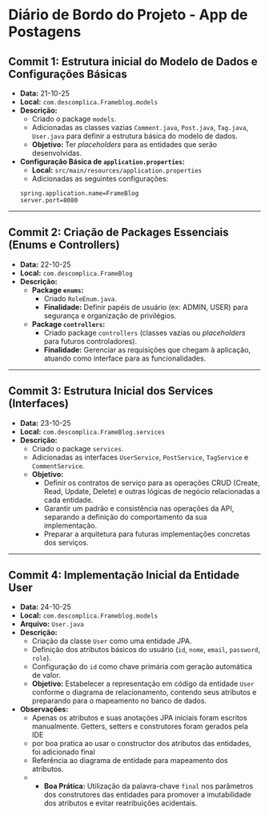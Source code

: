 # Diário de Bordo do Projeto - App de Postagens

## Commit 1: Estrutura inicial do Modelo de Dados e Configurações Básicas
- **Data:** 21-10-25
- **Local:** `com.descomplica.Frameblog.models`
- **Descrição:**
    - Criado o package `models`.
    - Adicionadas as classes vazias `Comment.java`, `Post.java`, `Tag.java`, `User.java` para definir a estrutura básica do modelo de dados.
    - **Objetivo:** Ter *placeholders* para as entidades que serão desenvolvidas.
- **Configuração Básica de `application.properties`:**
    - **Local:** `src/main/resources/application.properties`
    - Adicionadas as seguintes configurações:
    ```properties
    spring.application.name=FrameBlog
    server.port=8080
    ```
---

## Commit 2: Criação de Packages Essenciais (Enums e Controllers)
- **Data:** 22-10-25
- **Local:** `com.descomplica.FrameBlog`
- **Descrição:**
    - **Package `enums`:**
        - Criado `RoleEnum.java`.
        - **Finalidade:** Definir papéis de usuário (ex: ADMIN, USER) para segurança e organização de privilégios.
    - **Package `controllers`:**
        - Criado package `controllers` (classes vazias ou *placeholders* para futuros controladores).
        - **Finalidade:** Gerenciar as requisições que chegam à aplicação, atuando como interface para as funcionalidades.
---

## Commit 3: Estrutura Inicial dos Services (Interfaces)
- **Data:** 23-10-25
- **Local:** `com.descomplica.FrameBlog.services`
- **Descrição:**
    - Criado o package `services`.
    - Adicionadas as interfaces `UserService`, `PostService`, `TagService` e `CommentService`.
    - **Objetivo:**
        - Definir os contratos de serviço para as operações CRUD (Create, Read, Update, Delete) e outras lógicas de negócio relacionadas a cada entidade.
        - Garantir um padrão e consistência nas operações da API, separando a definição do comportamento da sua implementação.
        - Preparar a arquitetura para futuras implementações concretas dos serviços.
---

## Commit 4: Implementação Inicial da Entidade User
- **Data:** 24-10-25
- **Local:** `com.descomplica.Frameblog.models`
- **Arquivo:** `User.java`
- **Descrição:**
    - Criação da classe `User` como uma entidade JPA.
    - Definição dos atributos básicos do usuário (`id`, `nome`, `email`, `password`, `role`).
    - Configuração do `id` como chave primária com geração automática de valor.
    - **Objetivo:** Estabelecer a representação em código da entidade `User` conforme o diagrama de relacionamento, contendo seus atributos e preparando para o mapeamento no banco de dados.
- **Observações:**
    - Apenas os atributos e suas anotações JPA iniciais foram escritos manualmente. Getters, setters e construtores foram gerados pela IDE
    - por boa pratica ao usar o constructor dos atributos das entidades, foi adicionado final
    - Referência ao diagrama de entidade para mapeamento dos atributos.
    - - **Boa Prática:** Utilização da palavra-chave `final` nos parâmetros dos construtores das entidades para promover a imutabilidade dos atributos e evitar reatribuições acidentais.